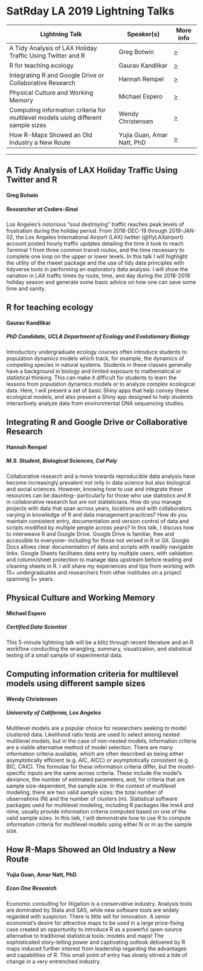 # SatRday LA 2019 Lightning Talks

Lightning Talk | Speaker(s) | More info
------------------------------------|------------------------|--------
A Tidy Analysis of LAX Holiday Traffic Using Twitter and R | Greg Botwin | [>](#A-Tidy-Analysis-of-LAX-Holiday-Traffic-Using-Twitter-and-R)
R for teaching ecology | Gaurav Kandlikar | [>](#R-for-teaching-ecology)
Integrating R and Google Drive or Collaborative Research | Hannah Rempel | [>](#Integrating-R-and-Google-Drive-or-Collaborative-Research)
Physical Culture and Working Memory | Michael Espero | [>](#Physical-Culture-and-Working-Memory)
Computing information criteria for multilevel models using different sample sizes | Wendy Christensen | [>](#Computing-information-criteria-for-multilevel-models-using-different-sample-sizes)
How R-Maps Showed an Old Industry a New Route | Yujia Guan, Amar Natt, PhD | [>](#How-RMaps-Showed-an-Old-Industry-a-New-Route)
---

## A Tidy Analysis of LAX Holiday Traffic Using Twitter and R
#### Greg Botwin
##### Researcher at Cedars-Sinai
Los Angeles’s notorious “soul destroying” traffic reaches peak levels of frustration during the holiday period. From 2018-DEC-19 through 2019-JAN-02, the Los Angeles International Airport (LAX) twitter (@flyLAXairport) account posted hourly traffic updates detailing the time it took to reach Terminal 1 from three common transit routes, and the time necessary to complete one loop on the upper or lower levels. In this talk I will highlight the utility of the rtweet package and the use of tidy data principles with tidyverse tools in performing an exploratory data analysis. I will show the variation in LAX traffic times by route, time, and day during the 2018-2019 holiday season and generate some basic advice on how one can save some time and sanity.


## R for teaching ecology
#### Gaurav Kandlikar
##### PhD Candidate, UCLA Department of Ecology and Evolutionary Biology
Introductory undergraduate ecology courses often introduce students to population dynamics models which track, for example, the dynamics of competing species in natural systems. Students in these classes generally have a background in biology and limited exposure to mathematical or statistical thinking. This can make it difficult for students to learn the lessons from population dynamics models or to analyze complex ecological data. Here, I will present a set of basic Shiny apps that help convey these ecological models, and also present a Shiny app designed to help students interactively analyze data from environmental DNA sequencing studies.


## Integrating R and Google Drive or Collaborative Research
#### Hannah Rempel
##### M.S. Student, Biological Sciences, Cal Poly
Collaborative research and a move towards reproducible data analysis have become increasingly prevalent not only in data science but also biological and social sciences. However, knowing how to use and integrate these resources can be daunting– particularly for those who use statistics and R in collaborative research but are not statisticians. How do you manage projects with data that span across years, locations and with collaborators varying in knowledge of R and data management practices? How do you maintain consistent entry, documentation and version control of data and scripts modified by multiple people across years? In this talk, I discuss how to interweave R and Google Drive. Google Drive is familiar, free and accessible to everyone– including for those not versed in R or Git. Google Docs allows clear documentation of data and scripts with readily navigable links. Google Sheets facilitates data entry by multiple users, with validation and column/sheet protection to manage data upstream before reading and cleaning sheets in R. I will share my experiences and tips from working with 15+ undergraduates and researchers from other institutes on a project spanning 5+ years.


## Physical Culture and Working Memory
#### Michael Espero
##### Certified Data Scientist
This 5-minute lightning talk will be a blitz through recent literature and an R workflow conducting the wrangling, summary, visualization, and statistical testing of a small sample of experimental data.


## Computing information criteria for multilevel models using different sample sizes
#### Wendy Christensen
##### University of California, Los Angeles
Multilevel models are a popular choice for researchers seeking to model clustered data. Likelihood ratio tests are used to select among nested multilevel models, but in the case of non-nested models, information criteria are a viable alternative method of model selection. There are many information criteria available, which are often described as being either asymptotically efficient (e.g. AIC, AICC) or asymptotically consistent (e.g. BIC, CAIC). The formulae for these information criteria differ, but the model-specific inputs are the same across criteria. These include the model’s deviance, the number of estimated parameters, and, for criteria that are sample size-dependent, the sample size. In the context of multilevel modeling, there are two valid sample sizes: the total number of observations (N) and the number of clusters (m). Statistical software packages used for multilevel modeling, including R packages like lme4 and nlme, usually provide information criteria computed based on one of the valid sample sizes. In this talk, I will demonstrate how to use R to compute information criteria for multilevel models using either N or m as the sample size. 

## How R-Maps Showed an Old Industry a New Route
#### Yujia Guan, Amar Natt, PhD
##### Econ One Research
Economic consulting for litigation is a conservative industry. Analysis tools are dominated by Stata and SAS, while new software tools are widely regarded with suspicion. There is little will for innovation. A senior economist’s desire for attractive maps to be used in a large price-fixing case created an opportunity to introduce R as a powerful open-source alternative to traditional statistical tools: models and maps! The sophisticated story-telling power and captivating outlook delivered by R maps induced further interest from leadership regarding the advantages and capabilities of R. This small point of entry has slowly stirred a tide of change in a very entrenched industry.
